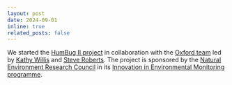 ```yaml
---
layout: post
date: 2024-09-01
inline: true
related_posts: false
---
```


We started the [HumBug II project](https://humbug.ox.ac.uk/the-project#tab-5003961) in collaboration with the [Oxford team](https://humbug.ox.ac.uk/the-team#tab-4994731) led by [Kathy Willis](https://www.biology.ox.ac.uk/people/katherine-willis) and [Steve Roberts](https://www.robots.ox.ac.uk/~sjrob/). The project is sponsored by the [Natural Environment Research Council](https://www.ukri.org/councils/nerc/) in its [Innovation in Environmental Monitoring programme](https://www.ukri.org/news/uk-invests-in-monitoring-of-natural-environment/).